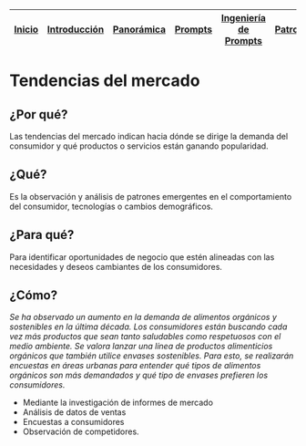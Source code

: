 <div align=right>

|[Inicio](/README.md)|[Introducción](/documentos/intro.md)|[Panorámica](/documentos/panorámica.md)|[Prompts](/prompts/README.md)|[Ingeniería de Prompts](/ingenieriaDePrompts/README.md)|[Patrones](/ingenieriaDePrompts/patrones/README.md)|[Casos de Uso](/casosDeUso/README.md)|
|-|-|-|-|-|-|-

</div>

# Tendencias del mercado

## ¿Por qué?

Las tendencias del mercado indican hacia dónde se dirige la demanda del consumidor y qué productos o servicios están ganando popularidad.

## ¿Qué?

Es la observación y análisis de patrones emergentes en el comportamiento del consumidor, tecnologías o cambios demográficos.

## ¿Para qué?

Para identificar oportunidades de negocio que estén alineadas con las necesidades y deseos cambiantes de los consumidores.

## ¿Cómo?

*Se ha observado un aumento en la demanda de alimentos orgánicos y sostenibles en la última década. Los consumidores están buscando cada vez más productos que sean tanto saludables como respetuosos con el medio ambiente. Se valora lanzar una línea de productos alimenticios orgánicos que también utilice envases sostenibles. Para esto, se realizarán encuestas en áreas urbanas para entender qué tipos de alimentos orgánicos son más demandados y qué tipo de envases prefieren los consumidores.*

- Mediante la investigación de informes de mercado
- Análisis de datos de ventas
- Encuestas a consumidores
- Observación de competidores.
